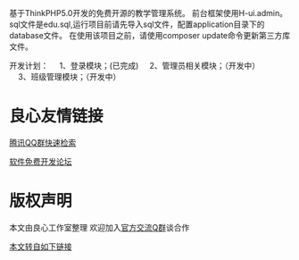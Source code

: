 基于ThinkPHP5.0开发的免费开源的教学管理系统。 
前台框架使用H-ui.admin。 
sql文件是edu.sql,运行项目前请先导入sql文件，配置application目录下的database文件。 
在使用该项目之前，请使用composer update命令更新第三方库文件。


开发计划： 
&nbsp;&nbsp;&nbsp;&nbsp;1、登录模块；(已完成) 
&nbsp;&nbsp;&nbsp;&nbsp;2、管理员相关模块；（开发中）  
&nbsp;&nbsp;&nbsp;&nbsp;3、班级管理模块；（开发中）



 # 良心友情链接

[腾讯QQ群快速检索](http://u.720life.cn/s/8cf73f7c)

[软件免费开发论坛](http://u.720life.cn/s/bbb01dc0)

# 版权声明 

本文由良心工作室整理 欢迎加入[官方交流Q群](https://u.720life.cn/s/f2316816)谈合作

[本文转自如下链接](http://u.720life.cn/g/2e71d0f0a5c601172267ba20d3a43c6ef92bfc488c3f755af301621ae0d6327b8a6179d3c5f3c48b374380a391a56b14907227140e46baca3cccb436f0d6ff40)